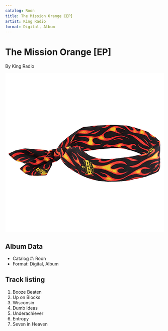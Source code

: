 ```yaml
---
catalog: Roon
title: The Mission Orange [EP]
artist: King Radio
format: Digital, Album
---
```


# The Mission Orange [EP]

By King Radio

![](../../assets/albumcovers/King_Radio-The_Mission_Orange_[EP].png)

## Album Data

- Catalog #: Roon
- Format: Digital, Album


## Track listing


1. Booze Beaten
2. Up on Blocks
3. Wisconsin
4. Dumb Ideas
5. Underachiever
6. Entropy
7. Seven in Heaven

